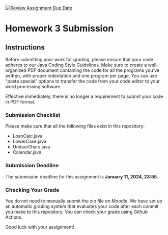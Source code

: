 [![Review Assignment Due Date](https://classroom.github.com/assets/deadline-readme-button-24ddc0f5d75046c5622901739e7c5dd533143b0c8e959d652212380cedb1ea36.svg)](https://classroom.github.com/a/yFKKglOV)
# Homework 3 Submission

## Instructions

Before submitting your work for grading, please ensure that your code adheres to our Java Coding Style Guidelines. 
Make sure to create a well-organized PDF document containing the code for all the programs you've written, with proper indentation and one program per page.
You can use "paste special" options to transfer the code from your code editor to your word processing software.

Effective immediately, there is no longer a requirement to submit your code in PDF format.

### Submission Checklist

Please make sure that all the following files exist in this repository:

- LoanCalc.java
- LowerCase.java
- UniqueChars.java
- Calendar.java


### Submission Deadline

The submission deadline for this assignment is **January 11, 2024, 23:55**.

### Checking Your Grade

You do not need to manually submit the zip file on Moodle. 
We have set up an automatic grading system that evaluates your code after each commit you make to this repository. 
You can check your grade using Github Actions.

Good luck with your assignment!


